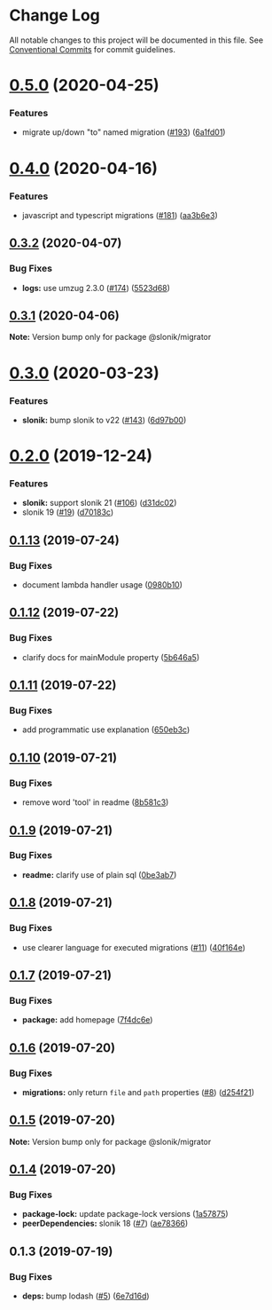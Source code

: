 # Change Log

All notable changes to this project will be documented in this file.
See [Conventional Commits](https://conventionalcommits.org) for commit guidelines.

# [0.5.0](https://github.com/mmkal/slonik-tools/compare/@slonik/migrator@0.4.0...@slonik/migrator@0.5.0) (2020-04-25)


### Features

* migrate up/down "to" named migration ([#193](https://github.com/mmkal/slonik-tools/issues/193)) ([6a1fd01](https://github.com/mmkal/slonik-tools/commit/6a1fd0108a360fe8a4f3a8dc6ae5b80b9676e432))





# [0.4.0](https://github.com/mmkal/slonik-tools/compare/@slonik/migrator@0.3.2...@slonik/migrator@0.4.0) (2020-04-16)


### Features

* javascript and typescript migrations ([#181](https://github.com/mmkal/slonik-tools/issues/181)) ([aa3b6e3](https://github.com/mmkal/slonik-tools/commit/aa3b6e31c756ecba31e334dfaa6a2f77b24fb62d))






## [0.3.2](https://github.com/mmkal/slonik-tools/compare/@slonik/migrator@0.3.1...@slonik/migrator@0.3.2) (2020-04-07)


### Bug Fixes

* **logs:** use umzug 2.3.0 ([#174](https://github.com/mmkal/slonik-tools/issues/174)) ([5523d68](https://github.com/mmkal/slonik-tools/commit/5523d68e7fbf65dff31cc2292f6b75429b282867))






## [0.3.1](https://github.com/mmkal/slonik-tools/compare/@slonik/migrator@0.3.0...@slonik/migrator@0.3.1) (2020-04-06)

**Note:** Version bump only for package @slonik/migrator






# [0.3.0](https://github.com/mmkal/slonik-tools/compare/@slonik/migrator@0.2.0...@slonik/migrator@0.3.0) (2020-03-23)


### Features

* **slonik:** bump slonik to v22 ([#143](https://github.com/mmkal/slonik-tools/issues/143)) ([6d97b00](https://github.com/mmkal/slonik-tools/commit/6d97b00fd15b98d66d400d50b12979bab0e63d87))






# [0.2.0](https://github.com/mmkal/slonik-tools/compare/@slonik/migrator@0.1.13...@slonik/migrator@0.2.0) (2019-12-24)


### Features

* **slonik:** support slonik 21 ([#106](https://github.com/mmkal/slonik-tools/issues/106)) ([d31dc02](https://github.com/mmkal/slonik-tools/commit/d31dc02))
* slonik 19 ([#19](https://github.com/mmkal/slonik-tools/issues/19)) ([d70183c](https://github.com/mmkal/slonik-tools/commit/d70183c))





## [0.1.13](https://github.com/mmkal/slonik-tools/compare/@slonik/migrator@0.1.12...@slonik/migrator@0.1.13) (2019-07-24)


### Bug Fixes

* document lambda handler usage ([0980b10](https://github.com/mmkal/slonik-tools/commit/0980b10))





## [0.1.12](https://github.com/mmkal/slonik-tools/compare/@slonik/migrator@0.1.11...@slonik/migrator@0.1.12) (2019-07-22)


### Bug Fixes

* clarify docs for mainModule property ([5b646a5](https://github.com/mmkal/slonik-tools/commit/5b646a5))





## [0.1.11](https://github.com/mmkal/slonik-tools/compare/@slonik/migrator@0.1.10...@slonik/migrator@0.1.11) (2019-07-22)


### Bug Fixes

* add programmatic use explanation ([650eb3c](https://github.com/mmkal/slonik-tools/commit/650eb3c))





## [0.1.10](https://github.com/mmkal/slonik-tools/compare/@slonik/migrator@0.1.9...@slonik/migrator@0.1.10) (2019-07-21)


### Bug Fixes

* remove word 'tool' in readme ([8b581c3](https://github.com/mmkal/slonik-tools/commit/8b581c3))





## [0.1.9](https://github.com/mmkal/slonik-tools/compare/@slonik/migrator@0.1.8...@slonik/migrator@0.1.9) (2019-07-21)


### Bug Fixes

* **readme:** clarify use of plain sql ([0be3ab7](https://github.com/mmkal/slonik-tools/commit/0be3ab7))





## [0.1.8](https://github.com/mmkal/slonik-tools/compare/@slonik/migrator@0.1.7...@slonik/migrator@0.1.8) (2019-07-21)


### Bug Fixes

* use clearer language for executed migrations ([#11](https://github.com/mmkal/slonik-tools/issues/11)) ([40f164e](https://github.com/mmkal/slonik-tools/commit/40f164e))





## [0.1.7](https://github.com/mmkal/slonik-tools/compare/@slonik/migrator@0.1.6...@slonik/migrator@0.1.7) (2019-07-21)


### Bug Fixes

* **package:** add homepage ([7f4dc6e](https://github.com/mmkal/slonik-tools/commit/7f4dc6e))





## [0.1.6](https://github.com/mmkal/slonik-tools/compare/@slonik/migrator@0.1.5...@slonik/migrator@0.1.6) (2019-07-20)


### Bug Fixes

* **migrations:** only return `file` and `path` properties ([#8](https://github.com/mmkal/slonik-tools/issues/8)) ([d254f21](https://github.com/mmkal/slonik-tools/commit/d254f21))





## [0.1.5](https://github.com/mmkal/slonik-tools/compare/@slonik/migrator@0.1.4...@slonik/migrator@0.1.5) (2019-07-20)

**Note:** Version bump only for package @slonik/migrator





## [0.1.4](https://github.com/mmkal/slonik-tools/compare/@slonik/migrator@0.1.3...@slonik/migrator@0.1.4) (2019-07-20)


### Bug Fixes

* **package-lock:** update package-lock versions ([1a57875](https://github.com/mmkal/slonik-tools/commit/1a57875))
* **peerDependencies:** slonik 18 ([#7](https://github.com/mmkal/slonik-tools/issues/7)) ([ae78366](https://github.com/mmkal/slonik-tools/commit/ae78366))





## 0.1.3 (2019-07-19)


### Bug Fixes

* **deps:** bump lodash ([#5](https://github.com/mmkal/slonik-tools/issues/5)) ([6e7d16d](https://github.com/mmkal/slonik-tools/commit/6e7d16d))
